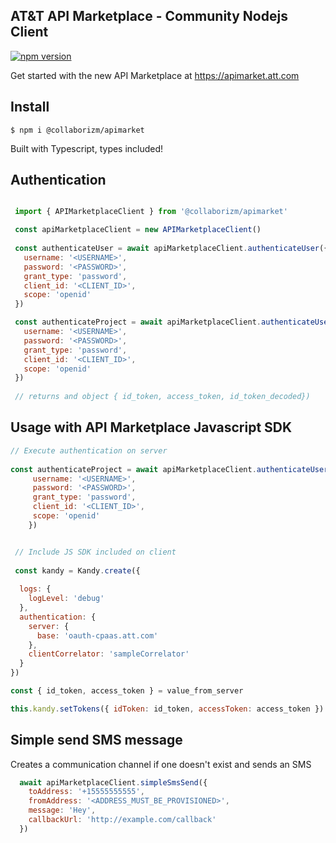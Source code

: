 AT&T API Marketplace - Community Nodejs Client 
---

[![npm version](https://badge.fury.io/js/%40collaborizm%2Fapimarket.svg)](https://badge.fury.io/js/%40collaborizm%2Fapimarket)

Get started with the new API Marketplace at 
https://apimarket.att.com


## Install 
`$ npm i @collaborizm/apimarket`

Built with Typescript, types included!

## Authentication
 ```javascript

  import { APIMarketplaceClient } from '@collaborizm/apimarket'

  const apiMarketplaceClient = new APIMarketplaceClient()
  
  const authenticateUser = await apiMarketplaceClient.authenticateUser({
    username: '<USERNAME>',
    password: '<PASSWORD>',
    grant_type: 'password',
    client_id: '<CLIENT_ID>',
    scope: 'openid'
  })

  const authenticateProject = await apiMarketplaceClient.authenticateUser({
    username: '<USERNAME>',
    password: '<PASSWORD>',
    grant_type: 'password',
    client_id: '<CLIENT_ID>',
    scope: 'openid'
  })
    
  // returns and object { id_token, access_token, id_token_decoded})          
``` 

## Usage with API Marketplace Javascript SDK
```javascript
// Execute authentication on server
  
const authenticateProject = await apiMarketplaceClient.authenticateUser({
     username: '<USERNAME>',
     password: '<PASSWORD>',
     grant_type: 'password',
     client_id: '<CLIENT_ID>',
     scope: 'openid'
    })


 // Include JS SDK included on client  
 
 const kandy = Kandy.create({
      
  logs: {
    logLevel: 'debug'
  },
  authentication: {
    server: {
      base: 'oauth-cpaas.att.com'
    },
    clientCorrelator: 'sampleCorrelator'
  }
})

const { id_token, access_token } = value_from_server

this.kandy.setTokens({ idToken: id_token, accessToken: access_token })
``` 

## Simple send SMS message 
Creates a communication channel if one doesn't exist and sends an SMS 
```javascript
  await apiMarketplaceClient.simpleSmsSend({
    toAddress: '+15555555555',
    fromAddress: '<ADDRESS_MUST_BE_PROVISIONED>',
    message: 'Hey',
    callbackUrl: 'http://example.com/callback'
  })
```

